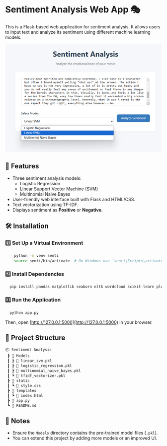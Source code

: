 # Sentiment Analysis Web App 🎭

This is a Flask-based web application for sentiment analysis. It allows users to input text and analyze its sentiment using different machine learning models.

![SS](./Images/Screenshot%202025-01-31%20095405.png)

## 🚀 Features

- Three sentiment analysis models:
  - Logistic Regression
  - Linear Support Vector Machine (SVM)
  - Multinomial Naive Bayes
- User-friendly web interface built with Flask and HTML/CSS.
- Text vectorization using TF-IDF.
- Displays sentiment as **Positive** or **Negative**.

## 🛠 Installation

### 1️⃣ Set Up a Virtual Environment

```sh
    python -m venv senti
    source senti/bin/activate  # On Windows use `senti\Scripts\activate`
```

### 2️⃣ Install Dependencies

```sh
  pip install pandas matplotlib seaborn nltk wordcloud scikit-learn plotly datasets flask pickle-mixin
```

### 3️⃣ Run the Application

```sh
  python app.py
```

Then, open [http://127.0.0.1:5000](http://127.0.0.1:5000) in your browser.

## 📂 Project Structure

```
📦 Sentiment Analysis
 ┣ 📂 Models
 ┃ ┣ 📜 linear_svm.pkl
 ┃ ┣ 📜 logistic_regression.pkl
 ┃ ┣ 📜 multinomial_naive_bayes.pkl 
 ┃ ┗ 📜 tfidf_vectorizer.pkl 
 ┣ 📂 static
 ┃ ┗ 📜 style.css
 ┣ 📂 templates
 ┃ ┗ 📜 index.html
 ┣ 📜 app.py
 ┗ 📜 README.md
```

## 📝 Notes

- Ensure the `Models` directory contains the pre-trained model files (`.pkl`).
- You can extend this project by adding more models or an improved UI.
